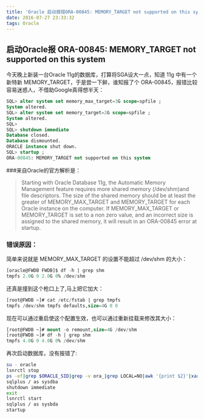 ```yaml
---
title: 'Oracle 启动报错ORA-00845: MEMORY_TARGET not supported on this system'
date: 2016-07-27 23:33:32
tags: Oracle
---
```

##  启动Oracle报 ORA-00845: MEMORY_TARGET not supported on this system
今天晚上新装一台Oracle 11g的数据库，打算将SGA设大一点，知道 11g 中有一个新特新 MEMORY_TARGET，于是尝一下鲜，谁知报了个 ORA-00845，报错比较容易迷惑人，不借助Google真得想半天：
``` sql
SQL> alter system set memory_max_target=3G scope=spfile ;
System altered.
SQL> alter system set memory_target=2G scope=spfile ;
System altered.
SQL>
SQL> shutdown immediate
Database closed.
Database dismounted.
ORACLE instance shut down.
SQL> startup ;
ORA-00845: MEMORY_TARGET not supported on this system
```

###来自Oracle的官方解析是：
> Starting with Oracle Database 11g, the Automatic Memory Management feature requires more shared memory (/dev/shm)and file descriptors. The size of the shared memory should be at least the greater of MEMORY_MAX_TARGET and MEMORY_TARGET for each Oracle instance on the computer. If MEMORY_MAX_TARGET or MEMORY_TARGET is set to a non zero value, and an incorrect size is assigned to the shared memory, it will result in an ORA-00845 error at startup.


### 错误原因：
简单来说就是 MEMORY_MAX_TARGET 的设置不能超过 /dev/shm 的大小：
``` sql
[oracle@FWDB FWDB]$ df -h | grep shm
tmpfs 2.0G 0 2.0G 0% /dev/shm
```
还真是撞到这个枪口上了,马上把它加大：
``` sql
[root@FWDB ~]# cat /etc/fstab | grep tmpfs
tmpfs /dev/shm tmpfs defaults,size=4G 0 0
```
现在可以通过重启使这个配置生效，也可以通过重新挂载来修改其大小：

``` sql
[root@FWDB ~]# mount -o remount,size=4G /dev/shm
[root@FWDB ~]# df -h | grep shm
tmpfs 4.0G 0 4.0G 0% /dev/shm
```

再次启动数据库，没有报错了:
``` sh
su - oracle
lsnrctl stop
ps -ef|grep $ORACLE_SID|grep -v ora_|grep LOCAL=NO|awk '{print $2}'|xargs kill
sqlplus / as sysdba
shutdown immediate
exit
lsnrctl start
sqlplus / as sysbda
startup
```